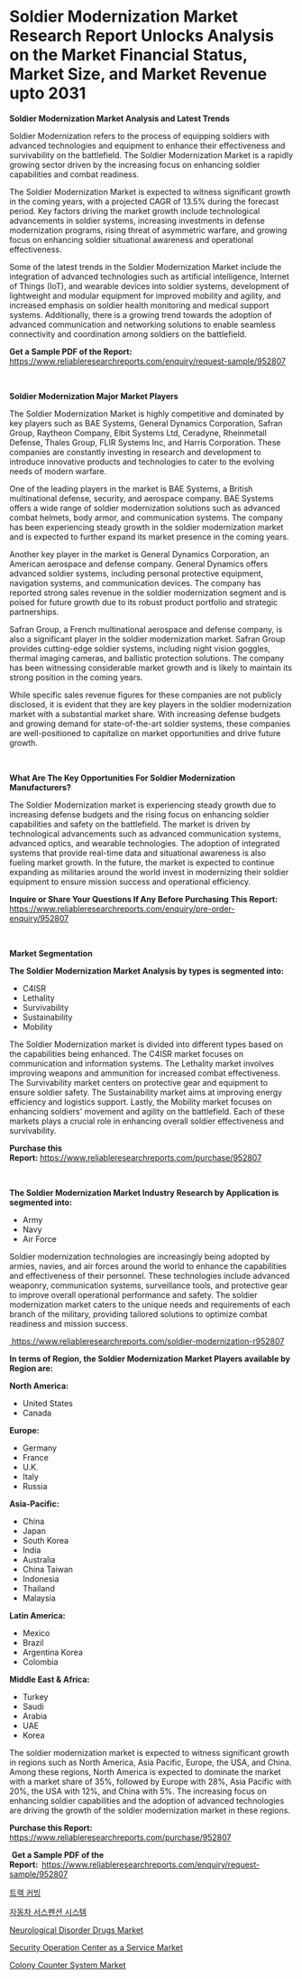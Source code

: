 <p><h1>Soldier Modernization Market Research Report Unlocks Analysis on the Market Financial Status, Market Size, and Market Revenue upto 2031</h1></p><p><strong>Soldier Modernization Market Analysis and Latest Trends</strong></p>
<p><p>Soldier Modernization refers to the process of equipping soldiers with advanced technologies and equipment to enhance their effectiveness and survivability on the battlefield. The Soldier Modernization Market is a rapidly growing sector driven by the increasing focus on enhancing soldier capabilities and combat readiness. </p><p>The Soldier Modernization Market is expected to witness significant growth in the coming years, with a projected CAGR of 13.5% during the forecast period. Key factors driving the market growth include technological advancements in soldier systems, increasing investments in defense modernization programs, rising threat of asymmetric warfare, and growing focus on enhancing soldier situational awareness and operational effectiveness.</p><p>Some of the latest trends in the Soldier Modernization Market include the integration of advanced technologies such as artificial intelligence, Internet of Things (IoT), and wearable devices into soldier systems, development of lightweight and modular equipment for improved mobility and agility, and increased emphasis on soldier health monitoring and medical support systems. Additionally, there is a growing trend towards the adoption of advanced communication and networking solutions to enable seamless connectivity and coordination among soldiers on the battlefield.</p></p>
<p><strong>Get a Sample PDF of the Report:&nbsp;</strong> <a href="https://www.reliableresearchreports.com/enquiry/request-sample/952807">https://www.reliableresearchreports.com/enquiry/request-sample/952807</a></p>
<p>&nbsp;</p>
<p><strong>Soldier Modernization Major Market Players</strong></p>
<p><p>The Soldier Modernization Market is highly competitive and dominated by key players such as BAE Systems, General Dynamics Corporation, Safran Group, Raytheon Company, Elbit Systems Ltd, Ceradyne, Rheinmetall Defense, Thales Group, FLIR Systems Inc, and Harris Corporation. These companies are constantly investing in research and development to introduce innovative products and technologies to cater to the evolving needs of modern warfare.</p><p>One of the leading players in the market is BAE Systems, a British multinational defense, security, and aerospace company. BAE Systems offers a wide range of soldier modernization solutions such as advanced combat helmets, body armor, and communication systems. The company has been experiencing steady growth in the soldier modernization market and is expected to further expand its market presence in the coming years.</p><p>Another key player in the market is General Dynamics Corporation, an American aerospace and defense company. General Dynamics offers advanced soldier systems, including personal protective equipment, navigation systems, and communication devices. The company has reported strong sales revenue in the soldier modernization segment and is poised for future growth due to its robust product portfolio and strategic partnerships.</p><p>Safran Group, a French multinational aerospace and defense company, is also a significant player in the soldier modernization market. Safran Group provides cutting-edge soldier systems, including night vision goggles, thermal imaging cameras, and ballistic protection solutions. The company has been witnessing considerable market growth and is likely to maintain its strong position in the coming years.</p><p>While specific sales revenue figures for these companies are not publicly disclosed, it is evident that they are key players in the soldier modernization market with a substantial market share. With increasing defense budgets and growing demand for state-of-the-art soldier systems, these companies are well-positioned to capitalize on market opportunities and drive future growth.</p></p>
<p>&nbsp;</p>
<p><strong>What Are The Key Opportunities For Soldier Modernization Manufacturers?</strong></p>
<p><p>The Soldier Modernization market is experiencing steady growth due to increasing defense budgets and the rising focus on enhancing soldier capabilities and safety on the battlefield. The market is driven by technological advancements such as advanced communication systems, advanced optics, and wearable technologies. The adoption of integrated systems that provide real-time data and situational awareness is also fueling market growth. In the future, the market is expected to continue expanding as militaries around the world invest in modernizing their soldier equipment to ensure mission success and operational efficiency.</p></p>
<p><strong>Inquire or Share Your Questions If Any Before Purchasing This Report:</strong> <a href="https://www.reliableresearchreports.com/enquiry/pre-order-enquiry/952807">https://www.reliableresearchreports.com/enquiry/pre-order-enquiry/952807</a></p>
<p>&nbsp;</p>
<p><strong>Market Segmentation</strong></p>
<p><strong>The Soldier Modernization Market Analysis by types is segmented into:</strong></p>
<p><ul><li>C4ISR</li><li>Lethality</li><li>Survivability</li><li>Sustainability</li><li>Mobility</li></ul></p>
<p><p>The Soldier Modernization market is divided into different types based on the capabilities being enhanced. The C4ISR market focuses on communication and information systems. The Lethality market involves improving weapons and ammunition for increased combat effectiveness. The Survivability market centers on protective gear and equipment to ensure soldier safety. The Sustainability market aims at improving energy efficiency and logistics support. Lastly, the Mobility market focuses on enhancing soldiers' movement and agility on the battlefield. Each of these markets plays a crucial role in enhancing overall soldier effectiveness and survivability.</p></p>
<p><strong>Purchase this Report:&nbsp;</strong><a href="https://www.reliableresearchreports.com/purchase/952807">https://www.reliableresearchreports.com/purchase/952807</a></p>
<p>&nbsp;</p>
<p><strong>The Soldier Modernization Market Industry Research by Application is segmented into:</strong></p>
<p><ul><li>Army</li><li>Navy</li><li>Air Force</li></ul></p>
<p><p>Soldier modernization technologies are increasingly being adopted by armies, navies, and air forces around the world to enhance the capabilities and effectiveness of their personnel. These technologies include advanced weaponry, communication systems, surveillance tools, and protective gear to improve overall operational performance and safety. The soldier modernization market caters to the unique needs and requirements of each branch of the military, providing tailored solutions to optimize combat readiness and mission success.</p></p>
<p><a href="https://www.reliableresearchreports.com/soldier-modernization-r952807">&nbsp;https://www.reliableresearchreports.com/soldier-modernization-r952807</a></p>
<p><strong>In terms of Region, the Soldier Modernization Market Players available by Region are:</strong></p>
<p>
    <p> <strong> North America: </strong>
        <ul>
            <li>United States</li>
            <li>Canada</li>
        </ul>
        </p> 
    <p> <strong> Europe: </strong>
        <ul>
            <li>Germany</li>
            <li>France</li>
            <li>U.K.</li>
            <li>Italy</li>
            <li>Russia</li>
        </ul>
        </p> 
    <p> <strong> Asia-Pacific: </strong>
        <ul>
            <li>China</li>
            <li>Japan</li>
            <li>South Korea</li>
            <li>India</li>
            <li>Australia</li>
            <li>China Taiwan</li>
            <li>Indonesia</li>
            <li>Thailand</li>
            <li>Malaysia</li>
        </ul>
        </p> 
    <p> <strong> Latin America: </strong>
        <ul>
            <li>Mexico</li>
            <li>Brazil</li>
            <li>Argentina Korea</li>
            <li>Colombia</li>
        </ul>
        </p> 
    <p> <strong> Middle East & Africa: </strong>
        <ul>
            <li>Turkey</li>
            <li>Saudi</li>
            <li>Arabia</li>
            <li>UAE</li>
            <li>Korea</li>
        </ul>
    </p>
    </p>
<p><p>The soldier modernization market is expected to witness significant growth in regions such as North America, Asia Pacific, Europe, the USA, and China. Among these regions, North America is expected to dominate the market with a market share of 35%, followed by Europe with 28%, Asia Pacific with 20%, the USA with 12%, and China with 5%. The increasing focus on enhancing soldier capabilities and the adoption of advanced technologies are driving the growth of the soldier modernization market in these regions.</p></p>
<p><strong>Purchase this Report: </strong><a href="https://www.reliableresearchreports.com/purchase/952807">https://www.reliableresearchreports.com/purchase/952807</a></p>
<p>&nbsp;<strong>Get a Sample PDF of the Report:&nbsp;&nbsp;</strong><a href="https://www.reliableresearchreports.com/enquiry/request-sample/952807">https://www.reliableresearchreports.com/enquiry/request-sample/952807</a></p>
<p><strong></strong></p>
<p><p><a href="https://medium.com/@justonblock/%ED%8A%B8%EB%9E%99-%EC%BB%A4%EB%B9%99-%EC%8B%9C%EC%9E%A5%EC%9D%80-%EC%8B%9C%EC%9E%A5-%EC%A0%90%EC%9C%A0%EC%9C%A8-%EC%8B%9C%EC%9E%A5-%EB%8F%99%ED%96%A5-%EC%8B%9C%EC%9E%A5-%EC%84%B1%EC%9E%A5%EC%97%90-%EB%8C%80%ED%95%9C-%EC%A0%95%EB%B3%B4%EB%A5%BC-%EC%A0%9C%EA%B3%B5%ED%95%A9%EB%8B%88%EB%8B%A4-e595578b8a6f">트랙 커빙</a></p><p><a href="https://medium.com/@jenniferstanley2022/2024-2031-%EA%B8%B0%EA%B0%84%EC%9D%84-%EC%9C%84%ED%95%9C-%EC%9E%90%EB%8F%99%EC%B0%A8-%EC%84%9C%EC%8A%A4%ED%8E%9C%EC%85%98-%EC%8B%9C%EC%8A%A4%ED%85%9C-%EC%8B%9C%EC%9E%A5-%ED%8A%B8%EB%A0%8C%EB%93%9C-%EB%B0%8F-%EC%8B%9C%EC%9E%A5-%EB%B6%84%EC%84%9D-%EC%98%88%EC%B8%A1-82fde952461a">자동차 서스펜션 시스템</a></p><p><a href="https://medium.com/@marioelton8567/analyzing-neurological-disorder-drugs-market-global-industry-perspective-and-forecast-2024-to-8158db44d9ae">Neurological Disorder Drugs Market</a></p><p><a href="https://github.com/gamblestampleyjenny50m5sl6/Market-Research-Report-List-2/blob/main/security-operation-center-as-a-service-market.md">Security Operation Center as a Service Market</a></p><p><a href="https://www.linkedin.com/pulse/colony-counter-system-market-furnishes-information-mgsle">Colony Counter System Market</a></p></p>